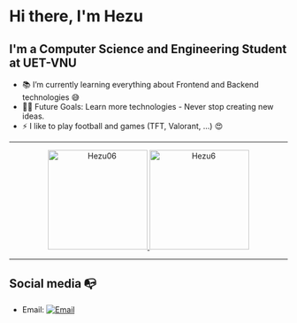 # Hi there, I'm Hezu



## I'm a Computer Science and Engineering Student at UET-VNU
- 📚 I’m currently learning everything about Frontend and Backend technologies 😅
- 💪🏼 Future Goals: Learn more technologies - Never stop creating new ideas.
- ⚡ I like to play football and games (TFT, Valorant, ...) 😍
---

<div align="center">
  <a href="https://github.com/Hezu06">
    <img height="180em" src="https://github-readme-stats.vercel.app/api/top-langs?username=Hezu06&show_icons=true&locale=en&layout=compact&theme=light" alt="Hezu06"/>
    <img height="180em" src="https://github-readme-stats.vercel.app/api?username=Hezu06&show_icons=true&locale=en&layout=compact&theme=light" alt="Hezu6"/>
  </a>
</div>

-----
## Social media :mailbox_with_no_mail:
- Email: [![Email](https://img.shields.io/badge/nguyentrunghieu14112006@gmail.com-D14836?style=flat-square&logo=gmail&logoColor=white)](mailto:nguyentrunghieu14112006@gmail.com)

